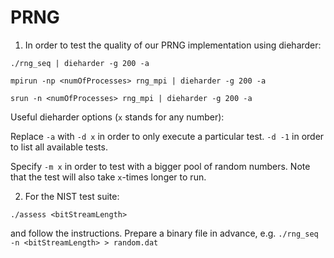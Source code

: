 # PRNG

1. In order to test the quality of our PRNG implementation using dieharder:
```
./rng_seq | dieharder -g 200 -a

mpirun -np <numOfProcesses> rng_mpi | dieharder -g 200 -a

srun -n <numOfProcesses> rng_mpi | dieharder -g 200 -a
```

Useful dieharder options (`x` stands for any number):

Replace `-a` with `-d x` in order to only execute a particular test. `-d -1` in order to list all available tests.

Specify `-m x` in order to test with a bigger pool of random numbers. Note that the test will also take `x`-times longer to run.

2. For the NIST test suite:

```
./assess <bitStreamLength>
```

and follow the instructions. Prepare a binary file in advance, e.g. `./rng_seq -n <bitStreamLength> > random.dat`
